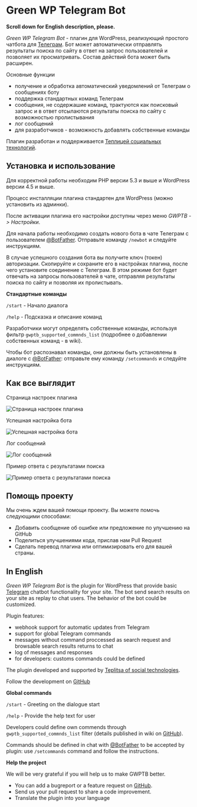 # Green WP Telegram Bot

**Scroll down for English description, please.**

*Green WP Telegram Bot* - плагин для WordPress, реализующий простого чатбота для [Телеграм](https://telegram.org/). Бот может автоматически отправлять результаты поиска по сайту в ответ на запрос пользователей и позволяет их просматривать. Состав действий бота может быть расширен. 

Основные функции

* получение и обработка автоматический уведомлений от Телеграм о сообщениях боту
* поддержка стандартных команд Телеграм
* сообщения, не содержашие команд, трактуются как поисковый запрос и в ответ отсылаются результаты поиска по сайту с возможностью пролистывания
* лог сообщений
* для разработчиков - возможность добавлять собственные команды

Плагин разработан и поддерживается [Теплицей социальных технологий](https://te-st.ru/).

## Установка и использование ##

Для корректной работы необходим PHP версии 5.3 и выше и WordPress версии 4.5 и выше.

Процесс инсталляции плагина стандартен для WordPress (можно установить из админки).

После активации плагина его настройки доступны через меню _GWPTB -> Настройки_. 

Для начала работы необходимо создать нового бота в чате Телеграм с пользователем [@BotFather](https://telegram.me/botfather). Отправьте команду `/newbot` и следуйте инструкциям.

В случае успешного создания бота вы получите ключ (токен) авторизации. Скопируйте и сохраните его в настройках плагина, после чего установите соединение с Телеграм. В этом режиме бот будет отвечать на запросы пользователей в чате, отправляя результаты поиска по сайту и позволяя их пролистывать. 


**Стандартные команды**

`/start` - Начало диалога

`/help` - Подсказка и описание команд

Разработчики могут определять собственные команды, используя фильтр `gwptb_supported_commnds_list` (подробнее о добавлении собственных команд - в wiki).

Чтобы бот распознавал команды, они должны быть установлены в диалоге с [@BotFather](https://telegram.me/botfather): отправьте ему команду `/setcommands` и следуйте инструкциям. 


## Как все выглядит ##

Страница настроек плагина

![Страница настроек плагина](https://itv.te-st.ru/wp-content/uploads/gwptb-screenshot-1.png)

Успешная настройка бота

![Успешная настройка бота](https://itv.te-st.ru/wp-content/uploads/gwptb-screenshot-2.png)

Лог сообщений

![Лог сообщений](https://itv.te-st.ru/wp-content/uploads/gwptb-screenshot-3.png)

Пример ответа с результатами поиска

![Пример ответа с результатами поиска](https://itv.te-st.ru/wp-content/uploads/gwptb-screenshot-4.png)
 

## Помощь проекту ##

Мы очень ждем вашей помощи проекту. Вы можете помочь следующими способами:

* Добавить сообщение об ошибке или предложение по улучшению на GitHub
* Поделиться улучшениями кода, прислав нам Pull Request
* Сделать перевод плагина или оптимизировать его для вашей страны.


## In English ##

*Green WP Telegram Bot* is the plugin for WordPress that provide basic [Telegram](https://telegram.org/) chatbot functionality for your site. The bot send search results on your site as replay to chat users. The behavior of the bot could be customized.

Plugin features:

* webhook support for automatic updates from Telegram
* support for global Telegram commands
* messages without command proccessed as search request and browsable search results returns to chat
* log of messages and responses
* for developers: customs commands could be defined

The plugin developed and supported by [Teplitsa of social technologies](https://te-st.ru/).

Follow the development on [GitHub](https://github.com/Teplitsa/GWPTB)

**Global commands**

`/start` - Greeting on the dialogue start

`/help` - Provide the help text for user

Developers could define own commends through `gwptb_supported_commnds_list` filter (details published in wiki on  [GitHub](//github.com/Teplitsa/GWPTB)).

Commands should be defined in chat with [@BotFather](https://telegram.me/botfather) to be accepted by plugin: use `/setcommands` command and follow the instructions. 

**Help the project**

We will be very grateful if you will help us to make GWPTB better.

* You can add a bugreport or a feature request on [GitHub](https://github.com/Teplitsa/GWPTB/issues).
* Send us your pull request to share a code improvement.
* Translate the plugin into your language
